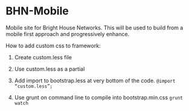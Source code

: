 # BHN-Mobile
Mobile site for Bright House Networks. This will be used to build from a mobile first approach and progressively enhance.


How to add custom css to framework:

1. Create custom.less file

2. Use custom.less as a partial

3. Add import to bootstrap.less at very bottom of the code.
	 <code>@import “custom.less”;</code>

4. Use grunt on command line to compile into bootstrap.min.css
	 <code>grunt watch</code>	